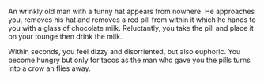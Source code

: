 An wrinkly old man with a funny hat appears from nowhere.  He approaches you, removes his hat and removes a red pill from within it which he hands to you with a glass of chocolate milk. Reluctantly, you take the pill and place it on your tounge then drink the milk.

Within seconds, you feel dizzy and disorriented, but also euphoric.   You become hungry but only for tacos as the man who gave you the pills turns into a crow an flies away.